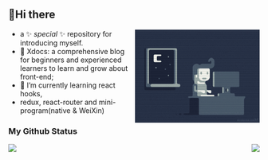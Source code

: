 ## 📝Hi there
<img align="right" alt="GIF" width="250px" src="./coding.gif" />

- a ✨ _special_ ✨ repository for introducing myself.
- 🚧 Xdocs: a comprehensive blog for beginners and experienced learners to learn and grow about front-end;
- 🌱 I’m currently learning react hooks, 
- redux, react-router and mini-program(native & WeiXin)

### My Github Status
<img  align="left"  height="160px" src="https://github-readme-stats.vercel.app/api?username=xiao-shenghui&show_icons=true&layout=compact&theme=dracula">
<img align="right"  height="160px" src="https://github-readme-stats.vercel.app/api/top-langs/?username=xiao-shenghui&show_icons=true&layout=compact&theme=dracula"/>
